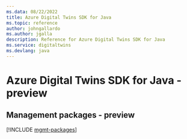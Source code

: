 ```yaml
---
ms.data: 08/22/2022
title: Azure Digital Twins SDK for Java
ms.topic: reference
author: johngallardo
ms.author: jgalla
description: Reference for Azure Digital Twins SDK for Java
ms.service: digitaltwins
ms.devlang: java
---
```

# Azure Digital Twins SDK for Java - preview

## Management packages - preview
[!INCLUDE [mgmt-packages](digital-twins-mgmt-index.md)]